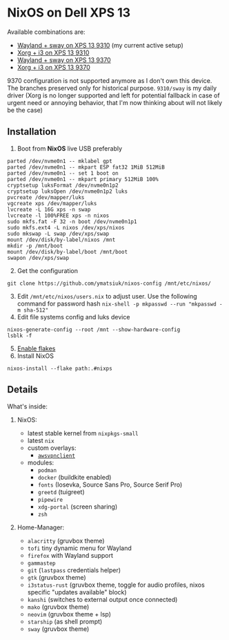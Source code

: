 # NixOS on Dell XPS 13

Available combinations are:
* [Wayland + sway on XPS 13 9310](https://github.com/ymatsiuk/nixos-config/tree/main) (my current active setup)
* [Xorg + i3 on XPS 13 9310](https://github.com/ymatsiuk/nixos-config/tree/xps13/9310%2Fi3)
* [Wayland + sway on XPS 13 9370](https://github.com/ymatsiuk/nixos-config/tree/xps13/9370%2Fsway)
* [Xorg + i3 on XPS 13 9370](https://github.com/ymatsiuk/nixos-config/tree/xps13/9370%2Fi3)

9370 configuration is not supported anymore as I don't own this device.
The branches preserved only for historical purpose.
`9310/sway` is my daily driver (Xorg is no longer supported and left for potential
fallback in case of urgent need or annoying behavior, that I'm now thinking about
will not likely be the case)

## Installation

1. Boot from **NixOS** live USB preferably
```
parted /dev/nvme0n1 -- mklabel gpt
parted /dev/nvme0n1 -- mkpart ESP fat32 1MiB 512MiB
parted /dev/nvme0n1 -- set 1 boot on
parted /dev/nvme0n1 -- mkpart primary 512MiB 100%
cryptsetup luksFormat /dev/nvme0n1p2
cryptsetup luksOpen /dev/nvme0n1p2 luks
pvcreate /dev/mapper/luks
vgcreate xps /dev/mapper/luks
lvcreate -L 16G xps -n swap
lvcreate -l 100%FREE xps -n nixos
sudo mkfs.fat -F 32 -n boot /dev/nvme0n1p1
sudo mkfs.ext4 -L nixos /dev/xps/nixos
sudo mkswap -L swap /dev/xps/swap
mount /dev/disk/by-label/nixos /mnt
mkdir -p /mnt/boot
mount /dev/disk/by-label/boot /mnt/boot
swapon /dev/xps/swap
```
2. Get the configuration
```
git clone https://github.com/ymatsiuk/nixos-config /mnt/etc/nixos/
```
3. Edit `/mnt/etc/nixos/users.nix` to adjust user. Use the following command for password hash `nix-shell -p mkpasswd --run "mkpasswd -m sha-512"`
4. Edit file systems config and luks device
```
nixos-generate-config --root /mnt --show-hardware-config
lsblk -f
```
5. [Enable flakes](https://nixos.wiki/wiki/Flakes#Enable_flakes)
6. Install NixOS
```
nixos-install --flake path:.#nixps
```

## Details

What's inside:
1. NixOS:
    * latest stable kernel from `nixpkgs-small`
    * latest `nix`
    * custom overlays:
      * [`awsvpnclient`](https://github.com/ymatsiuk/awsvpnclient)
    * modules:
      * `podman`
      * `docker` (buildkite enabled)
      * `fonts` (Iosevka, Source Sans Pro, Source Serif Pro)
      * `greetd` (tuigreet)
      * `pipewire`
      * `xdg-portal` (screen sharing)
      * `zsh`

2. Home-Manager:
    * `alacritty` (gruvbox theme)
    * `tofi` tiny dynamic menu for Wayland
    * `firefox` with Wayland support
    * `gammastep`
    * `git` (`lastpass` credentials helper)
    * `gtk` (gruvbox theme)
    * `i3status-rust` (gruvbox theme, toggle for audio profiles, nixos specific "updates available" block)
    * `kanshi` (switches to external output once connected)
    * `mako` (gruvbox theme)
    * `neovim` (gruvbox theme + lsp)
    * `starship` (as shell prompt)
    * `sway` (gruvbox theme)
